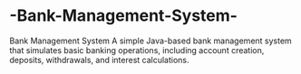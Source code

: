 # -Bank-Management-System-
Bank Management System  A simple Java-based bank management system that simulates basic banking operations, including account creation, deposits, withdrawals, and interest calculations.
